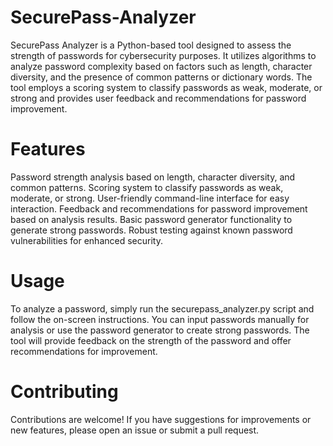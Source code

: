 # SecurePass-Analyzer
SecurePass Analyzer is a Python-based tool designed to assess the strength of passwords for cybersecurity purposes. It utilizes algorithms to analyze password complexity based on factors such as length, character diversity, and the presence of common patterns or dictionary words. The tool employs a scoring system to classify passwords as weak, moderate, or strong and provides user feedback and recommendations for password improvement.

# Features
Password strength analysis based on length, character diversity, and common patterns.
Scoring system to classify passwords as weak, moderate, or strong.
User-friendly command-line interface for easy interaction.
Feedback and recommendations for password improvement based on analysis results.
Basic password generator functionality to generate strong passwords.
Robust testing against known password vulnerabilities for enhanced security.

# Usage
To analyze a password, simply run the securepass_analyzer.py script and follow the on-screen instructions. You can input passwords manually for analysis or use the password generator to create strong passwords. The tool will provide feedback on the strength of the password and offer recommendations for improvement.

# Contributing
Contributions are welcome! If you have suggestions for improvements or new features, please open an issue or submit a pull request.

 

